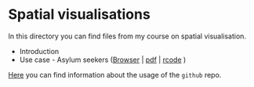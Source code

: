 Spatial visualisations
====================

In this directory you can find files from my course on spatial visualisation. 

- Introduction 
- Use case - Asylum seekers ([Browser](https://github.com/Japhilko/GeoData/blob/master/2015/Asylum_seekers.md) |  [pdf](https://github.com/Japhilko/GeoData/blob/master/2015/Asylum_seekers.pdf) | [rcode]() )


[Here](https://github.com/Japhilko/GeoData/blob/master/2015/github.md) you can find information about the usage of the `github` repo.
